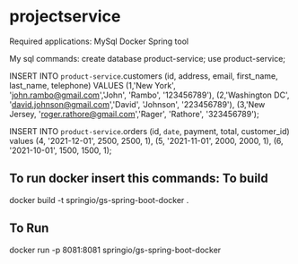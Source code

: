 # projectservice
 
Required applications:
MySql
Docker
Spring tool

My sql commands:
create database product-service;
use product-service;

INSERT INTO `product-service`.customers
(id, address, email, first_name, last_name, telephone)
VALUES (1,'New York', 'john.rambo@gmail.com','John', 'Rambo', '123456789'),
	(2,'Washington DC', 'david.johnson@gmail.com','David', 'Johnson', '223456789'),
	(3,'New Jersey, 'roger.rathore@gmail.com','Rager', 'Rathore', '323456789');



INSERT INTO `product-service`.orders
(id, `date`, payment, total, customer_id)
values (4, '2021-12-01', 2500, 2500, 1),
(5, '2021-11-01', 2000, 2000, 1),
(6, '2021-10-01', 1500, 1500, 1);


To run docker  insert this commands:
To build
------------------------------------------------------
docker build -t springio/gs-spring-boot-docker .

To Run
------------------------------------------------------
docker run -p 8081:8081 springio/gs-spring-boot-docker

